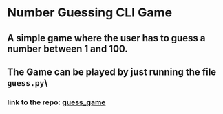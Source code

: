 # Number Guessing CLI Game

## A simple game where the user has to guess a number between 1 and 100.
## The Game can be played by just running the file `guess.py`\

### link to the repo: [guess_game](https://roadmap.sh/projects/number-guessing-game)